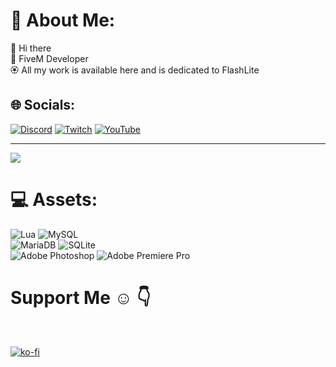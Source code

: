 # 💫 About Me:
👋 Hi there<br>🌸 FiveM Developer<br> 🏵️ All my work is available here and is dedicated to FlashLite



## 🌐 Socials:
[![Discord](https://img.shields.io/badge/Discord-%237289DA.svg?logo=discord&logoColor=white)](https://discord.gg/yUjjU9yNCf) [![Twitch](https://img.shields.io/badge/Twitch-%239146FF.svg?logo=Twitch&logoColor=white)](https://www.twitch.tv/mrlumix_) [![YouTube](https://img.shields.io/badge/YouTube-%23FF0000.svg?logo=YouTube&logoColor=white)](https://www.youtube.com/channel/UCtywJOAnWnYyfha_P7w_mfg) 

---
[![](https://visitcount.itsvg.in/api?id=o-lumix&label=Profile%20Views&color=12&icon=2&pretty=true)](https://visitcount.itsvg.in)


# 💻 Assets:
![Lua](https://img.shields.io/badge/lua-%232C2D72.svg?style=for-the-badge&logo=lua&logoColor=white) ![MySQL](https://img.shields.io/badge/mysql-%2300f.svg?style=for-the-badge&logo=mysql&logoColor=white) <br>
![MariaDB](https://img.shields.io/badge/MariaDB-003545?style=for-the-badge&logo=mariadb&logoColor=white) ![SQLite](https://img.shields.io/badge/sqlite-%2307405e.svg?style=for-the-badge&logo=sqlite&logoColor=white) <br>
![Adobe Photoshop](https://img.shields.io/badge/adobephotoshop-%2331A8FF.svg?style=for-the-badge&logo=adobephotoshop&logoColor=white) ![Adobe Premiere Pro](https://img.shields.io/badge/Adobe%20Premiere%20Pro-9999FF.svg?style=for-the-badge&logo=Adobe%20Premiere%20Pro&logoColor=white)<br>

<h1>Support Me ☺ 👇</h1><br>

[![ko-fi](https://ko-fi.com/img/githubbutton_sm.svg)](https://ko-fi.com/J3J7RE90Y)
